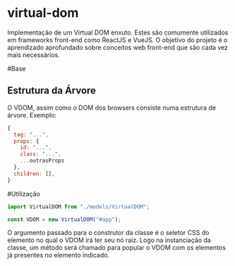 # virtual-dom
Implementação de um Virtual DOM enxuto. Estes são comumente utilizados em frameworks front-end como ReactJS e VueJS.
O objetivo do projeto é o aprendizado aprofundado sobre conceitos web front-end que são cada vez mais necessários.

#Base
## Estrutura da Árvore
O VDOM, assim como o DOM dos browsers consiste numa estrutura de árvore. Exemplo:
```javascript
{
  tag: "...",
  props: {
    id: "...",
    class: "...",
    ...outrasProps
  },
  children: [],
}
```

#Utilização

```javascript
import VirtualDOM from "./models/VirtualDOM";

const VDOM = new VirtualDOM("#app");
```
O argumento passado para o construtor da classe é o seletor CSS do elemento no qual o VDOM irá ter seu nó raiz. Logo na instanciação da classe, um método será chamado para popular o VDOM com os elementos já presentes no elemento indicado.

